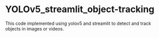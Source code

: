# YOLOv5_streamlit_object-tracking
This code implemented using yolov5 and streamlit to detect and track objects in images or videos.
